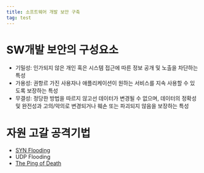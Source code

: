 ```yaml
---
title: 소프트웨어 개발 보안 구축
tag: test
---
```


# SW개발 보안의 구성요소
- 기밀성: 인가되지 않은 개인 혹은 시스템 접근에 따른 정보 공개 및 노출을 차단하는 특성
- 가용성: 권항르 가진 사용자나 애플리케이션이 원하는 서비스를 지속 사용할 수 있도록 보장하는 특성
- 무결성: 정당한 방법을 따르지 않고선 데이터가 변경될 수 없으며, 데이터의 정확성 및 완전성과 고의/악의로 변경되거나 훼손 또는 파괴되지 않음을 보장하는 특성

# 자원 고갈 공격기법

- [SYN Flooding](https://www.youtube.com/watch?v=tClcCMrXzek)
- UDP Flooding
- [The Ping of Death](https://www.youtube.com/watch?v=Y8k_UGCiA6Y)